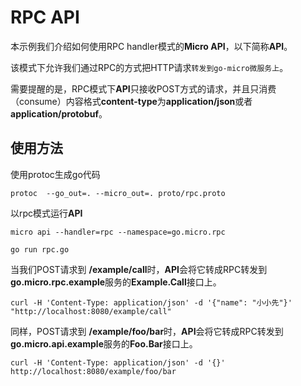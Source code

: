 # RPC API

本示例我们介绍如何使用RPC handler模式的**Micro API**，以下简称**API**。

该模式下允许我们通过RPC的方式把HTTP请求`转发到go-micro微服务上`。

需要提醒的是，RPC模式下**API**只接收POST方式的请求，并且只消费（consume）内容格式**content-type**为**application/json**或者**application/protobuf**。

## 使用方法

使用protoc生成go代码
```
protoc  --go_out=. --micro_out=. proto/rpc.proto
```

以rpc模式运行**API**

```
micro api --handler=rpc --namespace=go.micro.rpc
```

```
go run rpc.go
```

当我们POST请求到 **/example/call**时，**API**会将它转成RPC转发到**go.micro.rpc.example**服务的**Example.Call**接口上。

```
curl -H 'Content-Type: application/json' -d '{"name": "小小先"}' "http://localhost:8080/example/call"
```

同样，POST请求到 **/example/foo/bar**时，**API**会将它转成RPC转发到**go.micro.api.example**服务的**Foo.Bar**接口上。

```
curl -H 'Content-Type: application/json' -d '{}' http://localhost:8080/example/foo/bar
```
